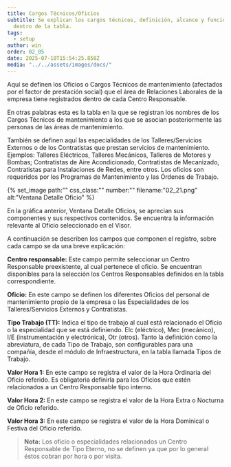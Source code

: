 ```yaml
---
title: Cargos Técnicos/Oficios
subtitle: Se explican los cargos técnicos, definición, alcance y funcionalidades
  dentro de la tabla.
tags:
  - setup
author: win
order: 02_05
date: 2025-07-10T15:54:25.858Z
media: "../../assets/images/docs/"
---
```

Aquí se definen los Oficios o Cargos Técnicos de mantenimiento (afectados por el factor de prestación social) que el área de Relaciones Laborales de la empresa tiene registrados dentro de cada Centro Responsable.

En otras palabras esta es la tabla en la que se registran los nombres de los Cargos Técnicos de mantenimiento a los que se asocian posteriormente las personas de las áreas de mantenimiento.

También se definen aquí las especialidades de los Talleres/Servicios Externos o de los Contratistas que prestan servicios de mantenimiento. Ejemplos: Talleres Eléctricos, Talleres Mecánicos, Talleres de Motores y Bombas; Contratistas de Aire Acondicionado, Contratistas de Mecanizado, Contratistas para Instalaciones de Redes, entre otros. Los oficios son requeridos por los Programas de Mantenimiento y las Órdenes de Trabajo.

{% set_image
  path:""
  css_class:""
  number:""
  filename:"02_21.png"
  alt:"Ventana Detalle Oficio"
%}

En la gráfica anterior, Ventana Detalle Oficios, se aprecian sus componentes y sus  respectivos contenidos. Se encuentra la información  relevante al Oficio seleccionado en el Visor.

A continuación se describen los campos que componen el registro, sobre cada campo se da una breve explicación:

**Centro responsable:** Este campo permite seleccionar un Centro Responsable preexistente, al cual pertenece el oficio. Se encuentran disponibles para la selección los Centros Responsables definidos en la tabla correspondiente.

**Oficio:** En este campo se definen los diferentes Oficios del personal de mantenimiento propio de la empresa o las Especialidades de los Talleres/Servicios Externos y Contratistas.

**Tipo Trabajo (TT):** Indica el tipo de trabajo al cual está relacionado el Oficio o la especialidad que se está definiendo. Elc (eléctrico), Mec (mecánico), I/E    (instrumentación y  electrónica), Otr (otros). Tanto la definición como la abreviatura, de cada Tipo de Trabajo, son configurables para una compañía, desde el módulo de Infraestructura, en la tabla llamada Tipos de Trabajo.

**Valor Hora 1:** En este campo se registra el valor de la Hora Ordinaria del Oficio referido. Es obligatoria definirla para los Oficios que estén relacionados a un Centro Responsable tipo interno.

**Valor Hora 2:** En este campo se registra el valor de la Hora Extra o Nocturna de Oficio referido.

**Valor Hora 3:** En este campo se registra el valor de la Hora Dominical o Festiva del Oficio referido.

> **Nota:** Los oficio o especialidades relacionados un Centro Responsable de Tipo Eterno, no se definen ya que por lo general éstos cobran por hora o por visita.